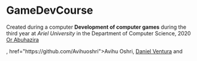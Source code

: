 # GameDevCourse
<p>Created during a computer <strong>Development of computer games</strong> during the third year at <em>Ariel University</em> in the Department of Computer Science, 2020 <br />
<a href="https://github.com/orabu103">Or Abuhazira</a></p> , href="https://github.com/Avihuoshri">Avihu Oshri</a>, <a href="">Daniel Ventura</a> and <a 
